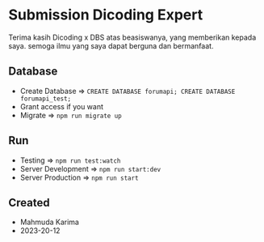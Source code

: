 # Submission Dicoding Expert

Terima kasih Dicoding x DBS atas beasiswanya, yang memberikan kepada saya. semoga ilmu yang saya dapat berguna dan bermanfaat.

## Database

- Create Database => `CREATE DATABASE forumapi; CREATE DATABASE forumapi_test;`
- Grant access if you want
- Migrate => `npm run migrate up`

## Run

- Testing => `npm run test:watch`
- Server Development => `npm run start:dev`
- Server Production => `npm run start`

## Created

- Mahmuda Karima
- 2023-20-12
